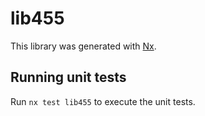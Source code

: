# lib455

This library was generated with [Nx](https://nx.dev).

## Running unit tests

Run `nx test lib455` to execute the unit tests.
